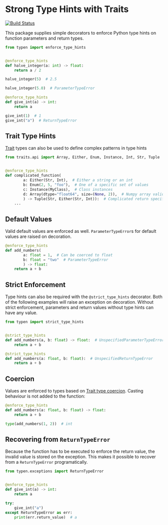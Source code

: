 # Strong Type Hints with Traits

[![Build Status](https://travis-ci.org/k2bd/typen.svg?branch=master)](https://travis-ci.org/k2bd/typen)

This package supplies simple decorators to enforce Python type hints on function parameters and return types.

```python
from typen import enforce_type_hints


@enforce_type_hints
def halve_integer(a: int) -> float:
    return a / 2

halve_integer(5)  # 2.5

halve_integer(5.0)  # ParameterTypeError
```

```python
@enforce_type_hints
def give_int(a) -> int:
    return a

give_int(1)  # 1
give_int("a")  # ReturnTypeError
```

## Trait Type Hints

[Trait](https://github.com/enthought/traits) types can also be used to define complex patterns in type hints

```python
from traits.api import Array, Either, Enum, Instance, Int, Str, Tuple


@enforce_type_hints
def complicated_function(
        a: Either(Str, Int),  # Either a string or an int
        b: Enum(2, 5, "foo"),  # One of a specific set of values
        c: Instance(MyClass),  # Class instances
        d: Array(dtype="float64", size=(None, 2)),  # Numpy array validation
        ) -> Tuple(Str, Either(Str, Int)):  # Complicated return specification
    ...
```

## Default Values

Valid default values are enforced as well. `ParameterTypeError`s for default values are raised on decoration.

```python
@enforce_type_hints
def add_numbers(
        a: float = 1,  # Can be coerced to float
        b: float = "two"  # ParameterTypeError
        ) -> float:
    return a + b
```

## Strict Enforcement

Type hints can also be required with the `@strict_type_hints` decorator. Both of the following examples will raise an exception on decoration. Without strict enforcement, parameters and return values without type hints can have any value.

```python
from typen import strict_type_hints


@strict_type_hints
def add_numbers(a, b: float) -> float:  # UnspecifiedParameterTypeError
    return a + b
```

```python
@strict_type_hints
def add_numbers(a: float, b: float):  # UnspecifiedReturnTypeError
    return a + b
```

## Coercion

Values are enforced to types based on [Trait type coercion](https://docs.enthought.com/traits/traits_user_manual/defining.html#trait-type-coercion). Casting behaviour is not added to the function:

```python
@enforce_type_hints
def add_numbers(a: float, b: float) -> float:
    return a + b

type(add_numbers(1, 2))  # int
```

## Recovering from `ReturnTypeError`

Because the function has to be executed to enforce the return value, the invalid value is stored on the exception. This makes it possible to recover from a `ReturnTypeError` programatically.

```python
from typen.exceptions import ReturnTypeError


@enforce_type_hints
def give_int(a) -> int:
    return a

try:
    give_int("a")
except ReturnTypeError as err:
    print(err.return_value)  # a
```
